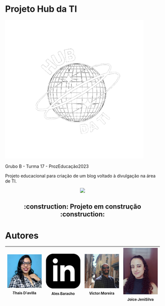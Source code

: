 # Projeto Hub da TI

![Logotipo Blog da TI](img/hub.png)

Grubo B - Turma 17 - ProzEducação2023

<p> Projeto educacional para criação de um blog voltado à divulgação na área de TI. </p>

<p align="center">
<img loading="lazy" src="http://img.shields.io/static/v1?label=STATUS&message=EM%20DESENVOLVIMENTO&color=GREEN&style=for-the-badge"/>
</p>

<h2 align="center">
    :construction:  Projeto em construção  :construction:
</h2>

# Autores

| [<img loading="lazy" src="./quem_somos/assets/images/thais.jpg" width=115><br><sub>Thais D'avilla</sub>](https://github.com/ThaisDavilla) |  [<img loading="lazy" src="./quem_somos/assets/icons/linkedin.png" width=115><br><sub>Alex Baracho</sub>](https://github.com/BarachoSilva) |  [<img loading="lazy" src="./quem_somos/assets/images/victor.jpg" width=115><br><sub>Victor Moreira</sub>](https://github.com/victoradmoreira) |  [<img loading="lazy" src="./quem_somos/assets/images/joyce.jpg" width=115><br><sub>Joice JeniSilva</sub>](https://github.com/JoiceJeni) |
| :---: | :---: | :---: | :---: |
